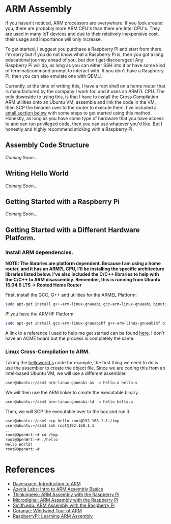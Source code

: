 # ARM Assembly

If you haven't noticed, ARM processors are everywhere. If you look around you, there are probably more ARM CPU's than there are Intel CPU's. They are used in many IoT devices and due to their relatively inexpensive cost, their usage and importance will only increase.

To get started, I suggest you purchase a Raspberry Pi and start from there. I'm sorry but if you do not know what a Raspberry Pi is, then you got a long educational journey ahead of you, but don't get discouraged! Any Raspberry Pi will do, as long as you can either SSH into it or have some kind of terminal/command prompt to interact with. If you don't have a Raspberry Pi, then you can also emulate one with QEMU.

Currently, at the time of writing this, I have a root shell on a home router that is manufactured by the company I work for, and it uses an ARM7L CPU. The only downside to using this, is that I have to install the Cross Compilation ARM utilities onto an Ubuntu VM, assemble and link the code in the VM, then SCP the binaries over to the router to execute them. I've included a [small section below](#getting-started-with-a-different-hardware-platform) with some steps to get started using this method. Honestly, as long as you have some type of hardware that you have access to and can run privileged code, then you can use whatever you'd like. But I honestly and highly recommend sticking with a Raspberry Pi.

## Assembly Code Structure
*Coming Soon...*

## Writing Hello World
*Coming Soon...*

## Getting Started with a Raspberry Pi
*Coming Soon...*

## Getting Started with a Different Hardware Platform.
### Install ARM dependencies.
**NOTE: The libraries are platform dependent. Because I am using a home router, and it has an ARM7L CPU, I'll be installing the specific architecture libraries listed below. I've also included the C/C++ libraries to help with the C/C++ to ARM disassembly. Remember, this is running from Ubuntu 16.04.6 LTS -> Rooted Home Router**

First, install the GCC, G++ and utilities for the ARMEL Platform:
```bash
sudo apt-get install g++-arm-linux-gnueabi gcc-arm-linux-gnueabi binutils-arm-linux-gnueabi libncurses5-dev libc6-armel-cross
```

_IF_ you have the ARMHF Platform:
```bash
sudo apt-get install gcc-arm-linux-gnueabihf g++-arm-linux-gnueabihf binutils-arm-linux-gnueabihf libncurses5-dev libc6-armhf-cross
```

A link to a reference I used to help me get started can be found [here][1]. I don't have an ACME board but the process is completely the same.

### Linux Cross-Compilation to ARM.
Taking the [helloworld.s](./asm/Hello-World/hello.s) code for example, the first thing we need to do is use the assembler to create the object file. Since we are coding this from an Intel-based Ubuntu VM, we will use a different assembler.
```bash
user@ubuntu:~/asm$ arm-linux-gnueabi-as -o hello.o hello.s
```

We will then use the ARM linker to create the executable binary.
```bash
user@ubuntu:~/asm$ arm-linux-gnueabi-ld -o hello hello.o
```

Then, we will SCP the executable over to the box and run it.
```bash
user@ubuntu:~/asm$ scp hello root@192.168.1.1:/tmp
user@ubuntu:~/asm$ ssh root@192.168.1.1
...
root@OpenWrt:~# cd /tmp
root@OpenWrt:~# ./hello
Hello World!
root@OpenWrt:~#
```

# References
* [Davespace: Introduction to ARM](http://www.davespace.co.uk/arm/introduction-to-arm/)
* [Azeria Labs: Intro to ARM Assembly Basics](https://azeria-labs.com/writing-arm-assembly-part-1/)
* [Thinkingeek: ARM Assembly with the Raspberry Pi](https://thinkingeek.com/2013/01/09/arm-assembler-raspberry-pi-chapter-1/)
* [Microdigital: ARM Assembly with the Raspberry Pi](http://www.microdigitaled.com/ARM/ASM_ARM/Software/ARM_Assembly_Programming_Using_Raspberry_Pi_GUI.pdf)
* [Smith.edu: ARM Assembly with the Raspberry Pi](http://www.science.smith.edu/dftwiki/index.php/Tutorial:_Assembly_Language_with_the_Raspberry_Pi#Assemble.2C_Compile.2C_and_Run.21)
* [Coranac: Whirlwind Tour of ARM](https://www.coranac.com/tonc/text/asm.htm)
* [RaspberryPi: Learning ARM Assembly](https://www.raspberrypi.org/forums/viewtopic.php?t=22820)

[1]: https://www.acmesystems.it/arm9_toolchain
